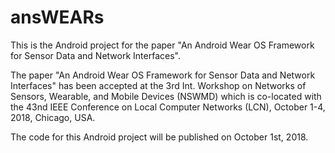 # ansWEARs
This is the Android project for the paper "An Android Wear OS Framework for Sensor Data and Network Interfaces".

The paper "An Android Wear OS Framework for Sensor Data and Network Interfaces" has been accepted at the 3rd Int. Workshop on Networks of Sensors, Wearable, and Mobile Devices (NSWMD) which is co-located with the 43nd IEEE Conference on Local Computer Networks (LCN), October 1-4, 2018, Chicago, USA.

The code for this Android project will be published on October 1st, 2018.
